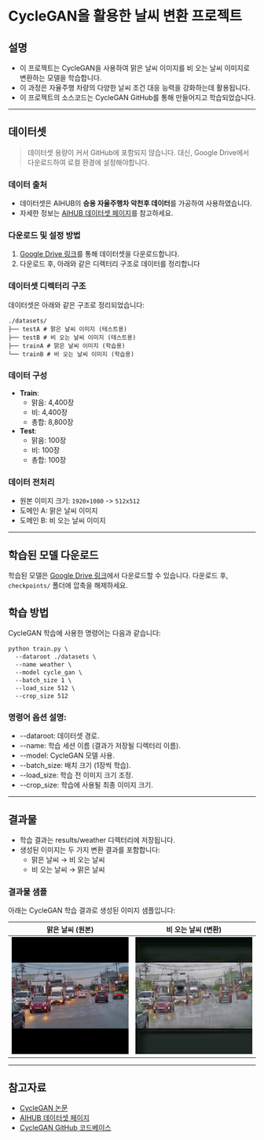 # CycleGAN을 활용한 날씨 변환 프로젝트

## 설명
- 이 프로젝트는 CycleGAN을 사용하여 맑은 날씨 이미지를 비 오는 날씨 이미지로 변환하는 모델을 학습합니다.
- 이 과정은 자율주행 차량의 다양한 날씨 조건 대응 능력을 강화하는데 활용됩니다.
- 이 프로젝트의 소스코드는 CycleGAN GitHub를 통해 만들어지고 학습되었습니다.
---

## 데이터셋

> 데이터셋 용량이 커서 GitHub에 포함되지 않습니다.
대신, Google Drive에서 다운로드하여 로컬 환경에 설정해야합니다.

### 데이터 출처
- 데이터셋은 AIHUB의 **승용 자율주행차 악천후 데이터**를 가공하여 사용하였습니다.
- 자세한 정보는 [AIHUB 데이터셋 페이지](https://www.aihub.or.kr/aihubdata/data/view.do?currMenu=115&topMenu=100&aihubDataSe=data&dataSetSn=71626)를 참고하세요.

### 다운로드 및 설정 방법

1. [Google Drive 링크](https://drive.google.com/your_dataset_link)를 통해 데이터셋을 다운로드합니다.
2. 다운로드 후, 아래와 같은 디렉터리 구조로 데이터를 정리합니다

### 데이터셋 디렉터리 구조
데이터셋은 아래와 같은 구조로 정리되었습니다:

``` shell
./datasets/
├── testA # 맑은 날씨 이미지 (테스트용) 
├── testB # 비 오는 날씨 이미지 (테스트용) 
├── trainA # 맑은 날씨 이미지 (학습용) 
└── trainB # 비 오는 날씨 이미지 (학습용) 
```

### 데이터 구성
- **Train**:
  - 맑음: 4,400장
  - 비: 4,400장
  - 총합: 8,800장
- **Test**:
  - 맑음: 100장
  - 비: 100장
  - 총합: 100장


### 데이터 전처리
- 원본 이미지 크기: `1920×1080` -> `512x512`
- 도메인 A: 맑은 날씨 이미지
- 도메인 B: 비 오는 날씨 이미지



---

## 학습된 모델 다운로드
학습된 모델은 [Google Drive 링크](https://drive.google.com/drive/folders/1oPsO7psLeR8V-vOlpQTFKrb6WcKNSvM2?usp=drive_link)에서 다운로드할 수 있습니다. 다운로드 후, `checkpoints/` 폴더에 압축을 해제하세요.

## 학습 방법
CycleGAN 학습에 사용한 명령어는 다음과 같습니다:
```shell
python train.py \
  --dataroot ./datasets \
  --name weather \
  --model cycle_gan \
  --batch_size 1 \
  --load_size 512 \
  --crop_size 512
```

### 명령어 옵션 설명:
- --dataroot: 데이터셋 경로.
- --name: 학습 세션 이름 (결과가 저장될 디렉터리 이름).
- --model: CycleGAN 모델 사용.
- --batch_size: 배치 크기 (1장씩 학습).
- --load_size: 학습 전 이미지 크기 조정.
- --crop_size: 학습에 사용될 최종 이미지 크기.

---
## 결과물
- 학습 결과는 results/weather 디렉터리에 저장됩니다.
- 생성된 이미지는 두 가지 변환 결과를 포함합니다:
    - 맑은 날씨 → 비 오는 날씨
    - 비 오는 날씨 → 맑은 날씨

### 결과물 샘플
아래는 CycleGAN 학습 결과로 생성된 이미지 샘플입니다:

| 맑은 날씨 (원본) | 비 오는 날씨 (변환) |
|------------------|--------------------|
| ![Clear](results/sample_clear.jpg) | ![Rainy](results/sample_rainy.jpg) |
---

## 참고자료
- [CycleGAN 논문](https://arxiv.org/abs/1703.10593)
- [AIHUB 데이터셋 페이지](https://www.aihub.or.kr/aihubdata/data/view.do?currMenu=115&topMenu=100&aihubDataSe=data&dataSetSn=71626)
- [CycleGAN GitHub 코드베이스](https://github.com/junyanz/pytorch-CycleGAN-and-pix2pix)